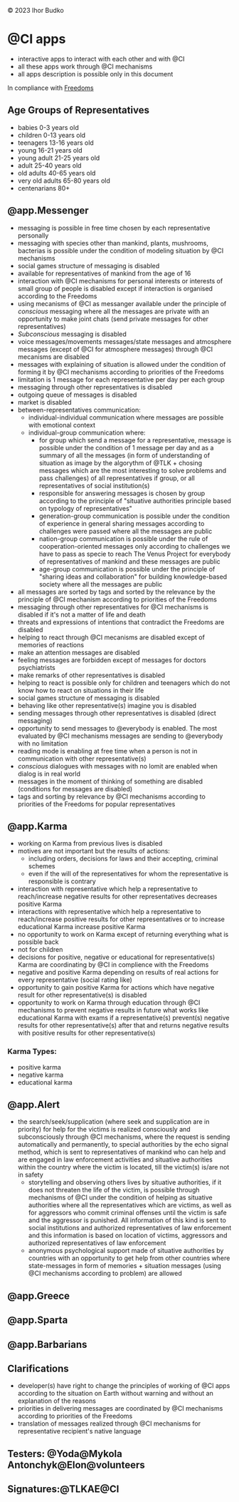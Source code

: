 © 2023 Ihor Budko

# @CI apps
- interactive apps to interact with each other and with @CI
- all these apps work through @CI mechanisms
- all apps description is possible only in this document

In compliance with [Freedoms](https://github.com/ihor-delta/freedoms/blob/main/README.md)

## Age Groups of Representatives
- babies 0-3 years old
- children 0-13 years old
- teenagers 13-16 years old
- young 16-21 years old
- young adult 21-25 years old
- adult 25-40 years old
- old adults 40-65 years old
- very old adults 65-80 years old
- centenarians 80+

## @app.Messenger
- messaging is possible in free time chosen by each representative personally
- messaging with species other than mankind, plants, mushrooms, bacterias is possible under the condition of modeling situation by @CI mechanisms
- social games structure of messaging is disabled
- available for representatives of mankind from the age of 16
- interaction with @CI mechanisms for personal interests or interests of small group of people is disabled except if interaction is organised according to the Freedoms
- using mecanisms of @CI as messanger available under the principle of *conscious* messaging where all the messages are private with an opportunity to make joint chats (send private messages for other representatives)
- *Subconscious* messaging is disabled
- voice messages/movements messages/state messages and atmosphere messages (except of @CI for atmosphere messages) through @CI mecanisms are disabled
- messages with explaining of situation is allowed under the condition of forming it by @CI mechanisms according to priorities of the Freedoms 
- limitation is 1 message for each representative per day per each group 
- messaging through other representatives is disabled
- outgoing queue of messages is disabled
- market is disabled
- between-representatives communication:
  - individual-individual communication where messages are possible with emotional context
  - individual-group communication where:
    - for group which send a message for a representative, message is possible under the condition of 1 message per day and as a summary of all the messages (in form of understanding of situation as image by the algorythm of @TLK + chosing messages which are the most interesting to solve problems and pass challenges) of all representatives if group, or all representatives of social institution(s)
    - responsible for answering messages is chosen by group according to the principle of "situative authorities principle based on typology of representatives"
    - generation-group communication is possible under the condition of experience in general sharing messages according to challenges were passed where all the messages are public
    - nation-group communication is possible under the rule of cooperation-oriented messages only according to challenges we have to pass as specie to reach The Venus Project for everybody of representatives of mankind and these messages are public
    - age-group communication is possible under the principle of "sharing ideas and collaboration" for building knowledge-based society where all the messages are public
- all messages are sorted by tags and sorted by the relevance by the principle of @CI mechanism according to priorities of the Freedoms
- messaging through other representatives for @CI mechanisms is disabled if it's not a matter of life and death
- threats and expressions of intentions that contradict the Freedoms are disabled
- helping to react through @CI mecanisms are disabled except of memories of reactions
- make an attention messages are disabled
- feeling messages are forbidden except of messages for doctors psychiatrists
- make remarks of other representatives is disabled
- helping to react is possible only for children and teenagers which do not know how to react on situations in their life
- social games structure of messaging is disabled
- behaving like other representative(s) imagine you is disabled
- sending messages through other representatives is disabled (direct messaging)
- opportunity to send messages to @everybody is enabled. The most evaluated by @CI mechanisms messages are sending to @everybody with no limitation
- reading mode is enabling at free time when a person is not in communication with other representative(s)
- *conscious* dialogues with messages with no lomit are enabled when dialog is in real world
- messages in the moment of thinking of something are disabled (conditions for messages are disabled)
- tags and sorting by relevance by @CI mechanisms according to priorities of the Freedoms for popular representatives

## @app.Karma
- working on Karma from previous lives is disabled
- motives are not important but the results of actions:
  - including orders, decisions for laws and their accepting, criminal schemes
  - even if the will of the representatives for whom the representative is responsible is contrary
- interaction with representative which help a representative to reach/increase negative results for other representatives decreases positive Karma
- interactions with representative which help a representative to reach/increase positive results for other representatives or to increase educational Karma increase positive Karma
- no opportunity to work on Karma except of returning everything what is possible back
- not for children
- decisions for positive, negative or educational for representative(s) Karma are coordinating by @CI in complience with the Freedoms
- negative and positive Karma depending on results of real actions for every representative (social rating like)
- opportunity to gain positive Karma for actions which have negative result for other representative(s) is disabled
- opportunity to work on Karma through education through @CI mechanisms to prevent negative results in future what works like educational Karma with exams if a representative(s) prevent(s) negative results for other representative(s) after that and returns negative results with positive results for other representative(s)

### Karma Types:
- positive karma
- negative karma
- educational karma

## @app.Alert
- the search/seek/supplication (where seek and supplication are in priority) for help for the victims is realized consciously and subconsciously through @CI mechanisms, where the request is sending automatically and permanently, to special authorities by the echo signal method, which is sent to representatives of mankind who can help and are engaged in law enforcement activities and situative authorities within the country where the victim is located, till the victim(s) is/are not in safety
  - storytelling and observing others lives by situative authorities, if it does not threaten the life of the victim, is possible through mechanisms of @CI under the condition of helping as situative authorities where all the representatives which are victims, as well as for aggressors who commit criminal offenses  until the victim is safe and the aggressor is punished.  All information of this kind is sent to social institutions and authorized representatives of law enforcement and this information is based on location of victims, aggressors and authorized representatives of law enforcement
  - anonymous psychological support made of situative authorities by countries with an opportunity to get help from other countries where state-messages in form of memories + situation messages (using @CI mechanisms according to problem) are allowed

## @app.Greece

## @app.Sparta

## @app.Barbarians

## Clarifications
- developer(s) have right to change the principles of working of @CI apps according to the situation on Earth without warning and without an explanation of the reasons
- priorities in delivering messages are coordinated by @CI mechanisms according to priorities of the Freedoms
- translation of messages realized through @CI mechanisms for representative recipient's native language

## Testers: @Yoda@Mykola Antonchyk@Elon@volunteers

## Signatures:@TLKAE@CI
